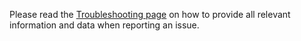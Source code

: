 Please read the [Troubleshooting page](https://github.com/blueman-project/blueman/wiki/Troubleshooting) on how to provide all relevant information and data when reporting an issue.

